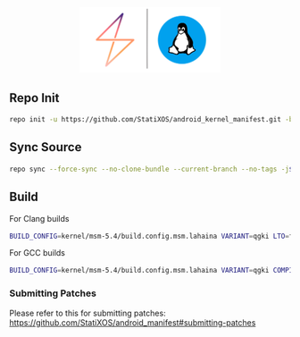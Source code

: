 [<center><img src="https://raw.githubusercontent.com/sourajitk/STX-Logo/main/stx-2021-kernel.png" height="50%" width="50%;" /></center>](https://github.com/StatiXOS)

## Repo Init ##
```bash
repo init -u https://github.com/StatiXOS/android_kernel_manifest.git -b android-msm-venus-5.4-android11-lts
```
## Sync Source ##
```bash
repo sync --force-sync --no-clone-bundle --current-branch --no-tags -j$(nproc --all)
```
## Build ##
For Clang builds
```bash
BUILD_CONFIG=kernel/msm-5.4/build.config.msm.lahaina VARIANT=qgki LTO=full DEVICE=venus BUILD_KERNEL=1 build/build.sh
```

For GCC builds
```bash
BUILD_CONFIG=kernel/msm-5.4/build.config.msm.lahaina VARIANT=qgki COMPILER=gcc DEVICE=venus BUILD_KERNEL=1 build/build.sh
```
### Submitting Patches ###

Please refer to this for submitting patches: https://github.com/StatiXOS/android_manifest#submitting-patches
